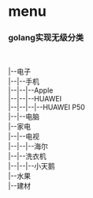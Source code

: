 # menu
### golang实现无级分类

<br>

|--电子 <br>
|--|--手机 <br>
|--|--|--Apple <br>
|--|--|--HUAWEI <br>
|--|--|--|--HUAWEI P50 <br>
|--|--电脑 <br>
|--家电 <br>
|--|--电视 <br>
|--|--|--海尔 <br>
|--|--洗衣机 <br>
|--|--|--小天鹅 <br>
|--水果 <br>
|--建材 <br>
